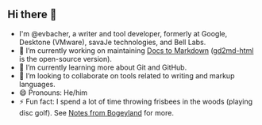 ## Hi there 👋

<!--
**evbacher/evbacher** is a ✨ _special_ ✨ repository because its `README.md` (this file) appears on your GitHub profile.

Here are some ideas to get you started:

- 🔭 I’m currently working on ...
- 🌱 I’m currently learning ...
- 👯 I’m looking to collaborate on ...
- 🤔 I’m looking for help with ...
- 💬 Ask me about ...
- 📫 How to reach me: ...
- 😄 Pronouns: ...
- ⚡ Fun fact: ...
-->

- I'm @evbacher, a writer and tool developer, formerly at Google, Desktone (VMware), savaJe technologies, and Bell Labs.
- 🔭 I’m currently working on maintaining [Docs to Markdown](https://workspace.google.com/marketplace/app/docs_to_markdown/700168918607) ([gd2md-html](https://github.com/evbacher/gd2md-html) is the open-source version).
- 🌱 I’m currently learning more about Git and GitHub.
- 👯 I’m looking to collaborate on tools related to writing and markup languages.
- 😄 Pronouns: He/him
- ⚡ Fun fact: I spend a lot of time throwing frisbees in the woods (playing disc golf). See [Notes from Bogeyland](https://notesfrombogeyland.substack.com/) for more.

